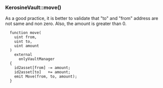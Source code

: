 ### KerosineVault::move()
As a good practice, it is better to validate that "to" and "from" address are not same and non zero. Also, the amount is greater than 0.
```
  function move(
    uint from,
    uint to,
    uint amount
  )
    external
      onlyVaultManager
  {
    id2asset[from] -= amount;
    id2asset[to]   += amount;
    emit Move(from, to, amount);
  }
```